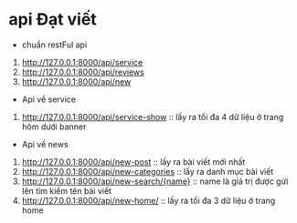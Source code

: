 # api Đạt viết 
- chuẩn restFul api
1. http://127.0.0.1:8000/api/service
2. http://127.0.0.1:8000/api/reviews
3. http://127.0.0.1:8000/api/new
- Api về service 
1. http://127.0.0.1:8000/api/service-show  :: lấy ra tối đa 4 dữ liệu ở trang hôm dưới banner
- Api về news
1. http://127.0.0.1:8000/api/new-post  :: lấy ra bài viết mới nhất 
2. http://127.0.0.1:8000/api/new-categories :: lấy ra danh mục bài viết 
3. http://127.0.0.1:8000/api/new-search/{name} :: name là giá trị được gửi lên tìm kiếm tên bài viết 
4. http://127.0.0.1:8000/api/new-home/ :: lấy ra tối đa 3 dữ liệu ở trang home 